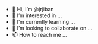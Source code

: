 - 👋 Hi, I’m @jrjiban
- 👀 I’m interested in ...
- 🌱 I’m currently learning ...
- 💞️ I’m looking to collaborate on ...
- 📫 How to reach me ...

<!---
jrjiban/jrjiban is a ✨ special ✨ repository because its `README.md` (this file) appears on your GitHub profile.
You can click the Preview link to take a look at your changes.
--->
